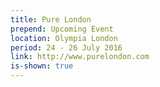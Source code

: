 ```yaml
---
title: Pure London
prepend: Upcoming Event
location: Olympia London
period: 24 - 26 July 2016
link: http://www.purelondon.com
is-shown: true
---
```


